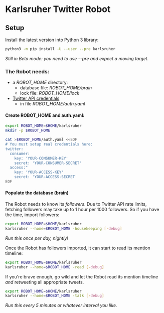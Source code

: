 # Karlsruher Twitter Robot
## Setup
Install the latest version into Python 3 library:
```bash
python3 -m pip install -U --user --pre karlsruher
```
*Still in Beta mode: you need to use --pre and expect a moving target.*

### The Robot needs:
+ a *ROBOT_HOME* directory:
    + database file: *ROBOT_HOME/brain*
    + lock file: *ROBOT_HOME/lock*
+ [Twitter API credentials](https://developer.twitter.com)
    + in file *ROBOT_HOME/auth.yaml*
#### Create ROBOT_HOME and auth.yaml:
```bash
export ROBOT_HOME=$HOME/karlsruher
mkdir -p $ROBOT_HOME

cat >$ROBOT_HOME/auth.yaml <<EOF
# You must setup real credentials here:
twitter:
  consumer:
    key: 'YOUR-CONSUMER-KEY'
    secret: 'YOUR-CONSUMER-SECRET'
  access:"
    key: 'YOUR-ACCESS-KEY'
    secret: 'YOUR-ACCESS-SECRET'
EOF
```
#### Populate the database (brain)
The Robot needs to know its *followers*. 
Due to Twitter API rate limits, fetching followers may take up to 1 hour per 1000 followers.
So if you have the time, import followers:
```bash
export ROBOT_HOME=$HOME/karlsruher
karlsruher --home=$ROBOT_HOME -housekeeping [-debug]
```
*Run this once per day, nightly!*

Once the Robot has followers imported, it can start to read its mention timeline:
```bash
export ROBOT_HOME=$HOME/karlsruher
karlsruher --home=$ROBOT_HOME -read [-debug]
```
If you're brave enough, go wild and let the Robot read its mention timeline *and* retweeting all appropriate tweets.
```bash
export ROBOT_HOME=$HOME/karlsruher
karlsruher --home=$ROBOT_HOME -talk [-debug]
```
*Run this every 5 minutes or whatever interval you like.*
